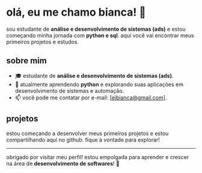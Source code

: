 # olá, eu me chamo bianca! 👋

sou estudante de **análise e desenvolvimento de sistemas (ads)** e estou começando minha jornada com **python e sql**. aqui você vai encontrar meus primeiros projetos e estudos.

## sobre mim

- 🎓 estudante de **análise e desenvolvimento de sistemas (ads)**.
- 🐍 atualmente aprendendo **python** e explorando suas aplicações em desenvolvimento de sistemas e automação.
- 📫 você pode me contatar por e-mail: [eibianca@gmail.com].

## projetos

estou começando a desenvolver meus primeiros projetos e estou compartilhando aqui no github. fique à vontade para explorar!

---

obrigado por visitar meu perfil! estou empolgada para aprender e crescer na área de **desenvolvimento de softwares**! 🚀
